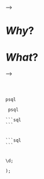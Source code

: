 



</a>


-->

</div>


# _Why_?

















# _What_?

















-->














```
```


```
```





```
```



`psql`  




` psql`  

    ```sql
    ```


    ```sql
    ```








```sql
```




`\d;`













```sql
);
```





```sql
```



```sql
```



